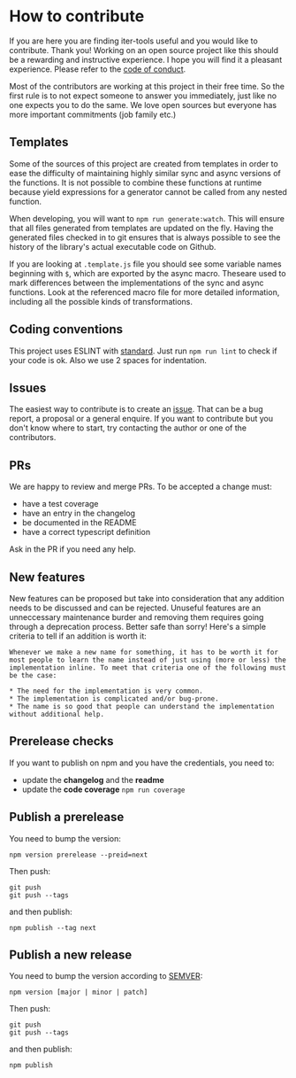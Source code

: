 # How to contribute

If you are here you are finding iter-tools useful and you would like to contribute. Thank you!
Working on an open source project like this should be a rewarding and instructive experience. I hope you will find it a pleasant experience. Please refer to the [code of conduct](CODE_OF_CONDUCT.md).

Most of the contributors are working at this project in their free time. So the first rule is to not expect someone to answer you immediately, just like no one expects you to do the same. We love open sources but everyone has more important commitments (job family etc.)

## Templates
Some of the sources of this project are created from templates in order to ease the difficulty of maintaining highly similar sync and async versions of the functions. It is not possible to combine these functions at runtime because yield expressions for a generator cannot be called from any nested function.

When developing, you will want to `npm run generate:watch`. This will ensure that all files generated from templates are updated on the fly. Having the generated files checked in to git ensures that is always possible to see the history of the library's actual executable code on Github.

If you are looking at `.template.js` file you should see some variable names beginning with `$`, which are exported by the async macro. Theseare used to mark differences between the implementations of the sync and async functions. Look at the referenced macro file for more detailed information, including all the possible kinds of transformations.

## Coding conventions
This project uses ESLINT with [standard](https://standardjs.com/). Just run ```npm run lint``` to check if your code is ok. Also we use 2 spaces for indentation.

## Issues
The easiest way to contribute is to create an [issue](https://github.com/sithmel/iter-tools/issues). That can be a bug report, a proposal or a general enquire.
If you want to contribute but you don't know where to start, try contacting the author or one of the contributors.

## PRs
We are happy to review and merge PRs. To be accepted a change must:
* have a test coverage
* have an entry in the changelog
* be documented in the README
* have a correct typescript definition

Ask in the PR if you need any help.

## New features
New features can be proposed but take into consideration that any addition needs to be discussed and can be rejected. Unuseful features are an unneccessary maintenance burder and removing them requires going through a deprecation process. Better safe than sorry!
Here's a simple criteria to tell if an addition is worth it:
```
Whenever we make a new name for something, it has to be worth it for most people to learn the name instead of just using (more or less) the implementation inline. To meet that criteria one of the following must be the case:

* The need for the implementation is very common.
* The implementation is complicated and/or bug-prone.
* The name is so good that people can understand the implementation without additional help.
```

## Prerelease checks
If you want to publish on npm and you have the credentials, you need to:
* update the **changelog** and the **readme**
* update the **code coverage** ```npm run coverage```

## Publish a prerelease
You need to bump the version:
```
npm version prerelease --preid=next
```
Then push:
```
git push
git push --tags
```
and then publish:
```
npm publish --tag next
```

## Publish a new release
You need to bump the version according to [SEMVER](https://semver.org/):
```
npm version [major | minor | patch]
```
Then push:
```
git push
git push --tags
```
and then publish:
```
npm publish
```
